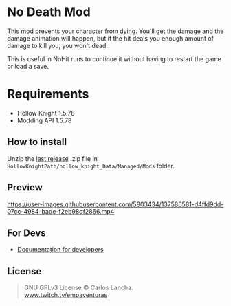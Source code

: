# No Death Mod
This mod prevents your character from dying. You'll get the damage and the damage animation will happen, but if the hit deals you enough amount of damage to kill you, you won't dead.

This is useful in NoHit runs to continue it without having to restart the game or load a save.

# Requirements
- Hollow Knight 1.5.78
- Modding API 1.5.78

## How to install

Unzip the [last release](https://github.com/carloslancha/no-death-mod/releases/latest) .zip file in `HollowKnightPath/hollow_knight_Data/Managed/Mods` folder.

## Preview

https://user-images.githubusercontent.com/5803434/137586581-d4ffd9dd-07cc-4984-bade-f2eb98df2866.mp4

## For Devs
-	[Documentation for developers](./NoDeath/DEV.md)

## License

> GNU GPLv3 License © Carlos Lancha.<br/>
> www.twitch.tv/empaventuras